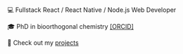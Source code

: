 💻 Fullstack React / React Native / Node.js Web Developer 

🎓 PhD in bioorthogonal chemistry [[ORCID]](https://orcid.org/0000-0002-2514-4129)

🔗 Check out my [projects](https://github.com/Noh4ns3n?tab=repositories ) 
